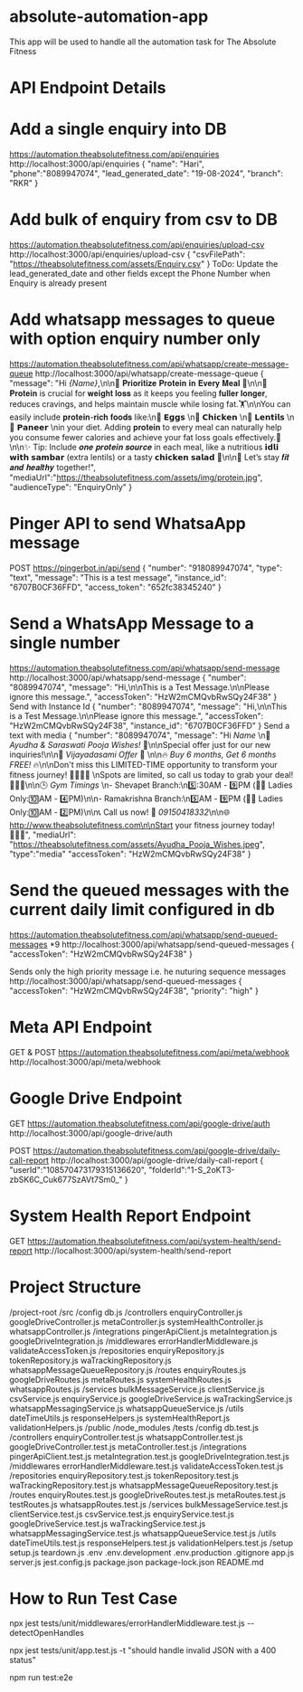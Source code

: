 # absolute-automation-app
This app will be used to handle all the automation task for The Absolute Fitness

# API Endpoint Details

# Add a single enquiry into DB 
https://automation.theabsolutefitness.com/api/enquiries
http://localhost:3000/api/enquiries
{
  "name": "Hari",
  "phone":"8089947074",
  "lead_generated_date": "19-08-2024",
  "branch": "RKR"
}

# Add bulk of enquiry from csv to DB
https://automation.theabsolutefitness.com/api/enquiries/upload-csv
http://localhost:3000/api/enquiries/upload-csv
{
  "csvFilePath": "https://theabsolutefitness.com/assets/Enquiry.csv"
}
ToDo: Update the lead_generated_date and other fields except the Phone Number when Enquiry is already present 

# Add whatsapp messages to queue with option enquiry number only
https://automation.theabsolutefitness.com/api/whatsapp/create-message-queue
http://localhost:3000/api/whatsapp/create-message-queue
{
  "message": "Hi *{Name}*,\n\n🌟 𝐏𝐫𝐢𝐨𝐫𝐢𝐭𝐢𝐳𝐞 𝐏𝐫𝐨𝐭𝐞𝐢𝐧 𝐢𝐧 𝐄𝐯𝐞𝐫𝐲 𝐌𝐞𝐚𝐥 🌟\n\n💪 𝐏𝐫𝐨𝐭𝐞𝐢𝐧  is crucial for 𝐰𝐞𝐢𝐠𝐡𝐭 𝐥𝐨𝐬𝐬 as it keeps you feeling 𝐟𝐮𝐥𝐥𝐞𝐫 𝐥𝐨𝐧𝐠𝐞𝐫, reduces cravings, and helps maintain muscle while losing fat.🏋️‍\n\nYou can easily include 𝐩𝐫𝐨𝐭𝐞𝐢𝐧-𝐫𝐢𝐜𝐡 𝐟𝐨𝐨𝐝𝐬 like:\n🥚 𝗘𝗴𝗴𝘀 \n🍗 𝗖𝗵𝗶𝗰𝗸𝗲𝗻 \n🍛 𝗟𝗲𝗻𝘁𝗶𝗹𝘀 \n🧀 𝗣𝗮𝗻𝗲𝗲𝗿 \nin your diet. Adding 𝐩𝐫𝐨𝐭𝐞𝐢𝐧 to every meal can naturally help you consume fewer calories and achieve your fat loss goals effectively.🎯\n\n✨ Tip: Include 𝒐𝒏𝒆 𝒑𝒓𝒐𝒕𝒆𝒊𝒏 𝒔𝒐𝒖𝒓𝒄𝒆 in each meal, like a nutritious 𝗶𝗱𝗹𝗶 𝘄𝗶𝘁𝗵 𝘀𝗮𝗺𝗯𝗮𝗿 (extra lentils) or a tasty 𝗰𝗵𝗶𝗰𝗸𝗲𝗻 𝘀𝗮𝗹𝗮𝗱 🥗\n\n💪 Let’s stay 𝒇𝒊𝒕 𝒂𝒏𝒅 𝒉𝒆𝒂𝒍𝒕𝒉𝒚 together!",
  "mediaUrl":"https://theabsolutefitness.com/assets/img/protein.jpg",
  "audienceType": "EnquiryOnly"
}

# Pinger API to send WhatsaApp message
POST
https://pingerbot.in/api/send
{
"number": "918089947074",
"type": "text",
"message": "This is a test message",
"instance_id": "6707B0CF36FFD",
"access_token": "652fc38345240"
}

# Send a WhatsApp Message to a single number
https://automation.theabsolutefitness.com/api/whatsapp/send-message
http://localhost:3000/api/whatsapp/send-message
{
  "number": "8089947074", 
  "message": "Hi,\n\nThis is a Test Message.\n\nPlease ignore this message.",
  "accessToken": "HzW2mCMQvbRwSQy24F38"
}
Send with Instance Id
{
  "number": "8089947074", 
  "message": "Hi,\n\nThis is a Test Message.\n\nPlease ignore this message.",
  "accessToken": "HzW2mCMQvbRwSQy24F38",
  "instance_id": "6707B0CF36FFD"
}
Send a text with media
{
  "number": "8089947074", 
  "message": "Hi *Name* \n🌼 _Ayudha & Saraswati Pooja Wishes!_ 🙏\n\nSpecial offer just for our new inquiries!\n\n🎉 _Vijayadasami Offer_ 🎉  \n\n🔥 *_Buy 6 months, Get 6 months FREE!_* 🔥\n\nDon't miss this LIMITED-TIME opportunity to transform your fitness journey! 💪🏋️‍♂️✨ \nSpots are limited, so call us today to grab your deal! 🏃‍♂️💥\n\n🕒 _Gym Timings_  \n- Shevapet Branch:\n5️⃣:30AM - 9️⃣PM (👩‍🦰 Ladies Only:🔟AM - 4️⃣PM)\n\n- Ramakrishna Branch:\n5️⃣AM - 9️⃣PM (👩‍🦰 Ladies Only:🔟AM - 2️⃣PM)\n\n📞 Call us now! 📲 *09150418332*\n\n🌐 http://www.theabsolutefitness.com\n\nStart your fitness journey today! 🏋️‍♀️✨",
  "mediaUrl": "https://theabsolutefitness.com/assets/Ayudha_Pooja_Wishes.jpeg",
  "type":"media"
  "accessToken": "HzW2mCMQvbRwSQy24F38"
}

# Send the queued messages with the current daily limit configured in db
https://automation.theabsolutefitness.com/api/whatsapp/send-queued-messages
*9
http://localhost:3000/api/whatsapp/send-queued-messages
{
  "accessToken": "HzW2mCMQvbRwSQy24F38"
}

Sends only the high priority message i.e. he nuturing sequence messages
http://localhost:3000/api/whatsapp/send-queued-messages
{
  "accessToken": "HzW2mCMQvbRwSQy24F38",
  "priority": "high"
}

# Meta API Endpoint
GET & POST
https://automation.theabsolutefitness.com/api/meta/webhook
http://localhost:3000/api/meta/webhook

# Google Drive Endpoint 
GET 
https://automation.theabsolutefitness.com/api/google-drive/auth
http://localhost:3000/api/google-drive/auth

POST
https://automation.theabsolutefitness.com/api/google-drive/daily-call-report
http://localhost:3000/api/google-drive/daily-call-report
{
  "userId":"108570473179315136620",
  "folderId":"1-S_2oKT3-zbSK6C_Cuk677SzAVt7Sm0_"
}

# System Health Report Endpoint 
GET 
https://automation.theabsolutefitness.com/api/system-health/send-report
http://localhost:3000/api/system-health/send-report

# Project Structure
/project-root
  /src
    /config
      db.js
    /controllers
      enquiryController.js      
      googleDriveController.js
      metaController.js
      systemHealthController.js
      whatsappController.js
    /integrations
      pingerApiClient.js
      metaIntegration.js
      googleDriveIntegration.js
    /middlewares
      errorHandlerMiddleware.js
      validateAccessToken.js
    /repositories
      enquiryRepository.js
      tokenRepository.js
      waTrackingRepository.js
      whatsappMessageQueueRepository.js
    /routes
      enquiryRoutes.js
      googleDriveRoutes.js
      metaRoutes.js
      systemHealthRoutes.js
      whatsappRoutes.js
    /services
      bulkMessageService.js
      clientService.js
      csvService.js
      enquiryService.js
      googleDriveService.js
      waTrackingService.js
      whatsappMessagingService.js
      whatsappQueueService.js
    /utils
      dateTimeUtils.js
      responseHelpers.js
      systemHealthReport.js
      validationHelpers.js
  /public
  /node_modules
  /tests
    /config
      db.test.js
    /controllers
      enquiryController.test.js
      whatsappController.test.js
      googleDriveController.test.js
      metaController.test.js
    /integrations
      pingerApiClient.test.js
      metaIntegration.test.js
      googleDriveIntegration.test.js
    /middlewares
      errorHandlerMiddleware.test.js
      validateAccessToken.test.js
    /repositories
      enquiryRepository.test.js
      tokenRepository.test.js
      waTrackingRepository.test.js
      whatsappMessageQueueRepository.test.js
    /routes
      enquiryRoutes.test.js
      googleDriveRoutes.test.js
      metaRoutes.test.js
      testRoutes.js
      whatsappRoutes.test.js
    /services
      bulkMessageService.test.js
      clientService.test.js
      csvService.test.js
      enquiryService.test.js
      googleDriveService.test.js
      waTrackingService.test.js
      whatsappMessagingService.test.js
      whatsappQueueService.test.js
    /utils
      dateTimeUtils.test.js
      responseHelpers.test.js
      validationHelpers.test.js
    /setup
      setup.js
      teardown.js
  .env
  .env.development
  .env.production
  .gitignore
  app.js
  server.js
  jest.config.js
  package.json
  package-lock.json
  README.md

# How to Run Test Case
npx jest tests/unit/middlewares/errorHandlerMiddleware.test.js --detectOpenHandles

npx jest tests/unit/app.test.js -t "should handle invalid JSON with a 400 status"

npm run test:e2e
